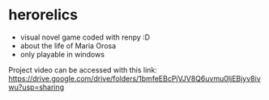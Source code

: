 # herorelics

- visual novel game coded with renpy :D
- about the life of Maria Orosa
- only playable in windows

Project video can be accessed with this link:
https://drive.google.com/drive/folders/1bmfeEBcPjVJV8Q6uvmu0IjEBjyv8ivwu?usp=sharing 
